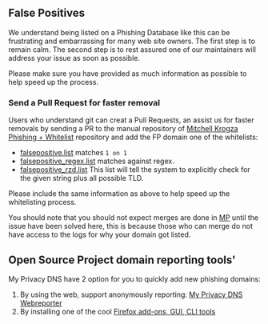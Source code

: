 ## False Positives

We understand being listed on a Phishing Database like this can be frustrating
and embarrassing for many web site owners. The first step is to remain calm.
The second step is to rest assured one of our maintainers will address your
issue as soon as possible.

Please make sure you have provided as much information as possible to help
speed up the process.

### Send a Pull Request for faster removal

Users who understand git can creat a Pull Requests, an assist us for faster
removals by sending a PR to the manual repository of 
[Mitchell Krogza Phishing + Whitelist][MP] repository and add the FP domain
one of the whitelists:

  - [falsepositive.list][MPFL] matches `1 on 1`
  - [falsepositive_regex.list][MPFLRGX] matches against regex.
  - [falsepositive_rzd.list][MPFLRZD] This list will tell the system to 
    explicitly check for the given string plus all possible TLD.

Please include the same information as above to help speed up the whitelisting
process.

You should note that you should not expect merges are done in [MP] until
the issue have been solved here, this is because those who can merge do
not have access to the logs for why your domain got listed.

## Open Source Project domain reporting tools'
My Privacy DNS have 2 option for you to quickly add new phishing domains:

1. By using the web, support anonymously reporting: [My Privacy DNS Webreporter][MyPDNSR]    
2. By installing one of the cool [Firefox add-ons, GUI, CLI tools][MYPDNSFF]


[MP]: https://github.com/mitchellkrogza/phishing "Mitchell Krogza Phishing + Whitelist"
[MPFL]: https://github.com/mitchellkrogza/phishing/blob/main/falsepositive.list
[MPFLRGX]: https://github.com/mitchellkrogza/phishing/blob/main/falsepositive_regex.list
[MPFLRZD]: https://github.com/mitchellkrogza/phishing/blob/main/falsepositive_rzd.list
[MyPDNSR]: https://mypdns.eu.org/matrix/reporter/ "My Privacy DNS Webreporter"
[MYPDNSFF]: https://0xacab.org/my-privacy-dns/matrix/-/blob/master/tools/client_addon.md "My Privacy DNS Firefox Add-ons for easy domain reporting"
